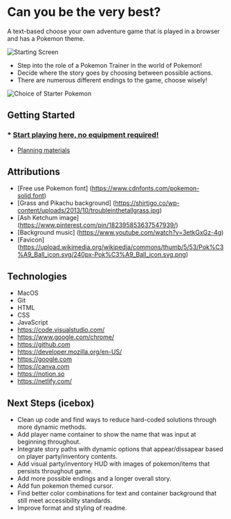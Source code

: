 # Can you be the very best?

A text-based choose your own adventure game that is played in a browser and has a Pokemon theme.


![Starting Screen](https://img1.wsimg.com/isteam/ip/1da0c1d6-0276-4dec-be05-23cf138b20ca/Screenshot%202024-01-05%20at%2010.20.16%E2%80%AFAM.png)


* Step into the role of a Pokemon Trainer in the world of Pokemon!
* Decide where the story goes by choosing between possible actions.
* There are numerous different endings to the game, choose wisely!

![Choice of Starter Pokemon](https://img1.wsimg.com/isteam/ip/1da0c1d6-0276-4dec-be05-23cf138b20ca/Screenshot%202024-01-05%20at%2010.20.46%E2%80%AFAM.png)


## Getting Started

### * [Start playing here, no equipment required!](https://gotta-choose-em-all.netlify.app/)
* [Planning materials](https://llihwerd.notion.site/SEI-Unit-1-Project-Browser-Game-88c23e74f0484101b3d9b6225877676c)

## Attributions

* [Free use Pokemon font] (https://www.cdnfonts.com/pokemon-solid.font)
* [Grass and Pikachu background] (https://shirtigo.co/wp-content/uploads/2013/10/troubleinthetallgrass.jpg)
* [Ash Ketchum image] (https://www.pinterest.com/pin/182395853637547939/)
* [Background music] (https://www.youtube.com/watch?v=3etkGxGz-4g)
* [Favicon] (https://upload.wikimedia.org/wikipedia/commons/thumb/5/53/Pok%C3%A9_Ball_icon.svg/240px-Pok%C3%A9_Ball_icon.svg.png)


## Technologies

* MacOS
* Git
* HTML
* CSS
* JavaScript
* https://code.visualstudio.com/
* https://www.google.com/chrome/
* https://github.com
* https://developer.mozilla.org/en-US/
* https://google.com
* https://canva.com
* https://notion.so
* https://netlify.com/


## Next Steps (icebox)

* Clean up code and find ways to reduce hard-coded solutions through more dynamic methods.
* Add player name container to show the name that was input at beginning throughout.
* Integrate story paths with dynamic options that appear/dissapear based on player party/inventory contents. 
* Add visual party/inventory HUD with images of pokemon/items that persists throughout game.
* Add more possible endings and a longer overall story.
* Add fun pokemon themed cursor.
* Find better color combinations for text and container background that still meet accessibility standards.
* Improve format and styling of readme.